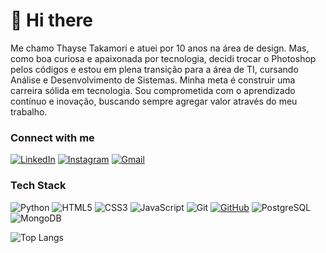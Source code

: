 # 👋 Hi there

Me chamo Thayse Takamori e atuei por 10 anos na área de design. Mas, como boa curiosa e apaixonada por tecnologia, decidi trocar o Photoshop pelos códigos e estou em plena transição para a área de TI, cursando Análise e Desenvolvimento de Sistemas. Minha meta é construir uma carreira sólida em tecnologia. Sou comprometida com o aprendizado contínuo e inovação, buscando sempre agregar valor através do meu trabalho.

### Connect with me

[![LinkedIn](https://img.shields.io/badge/-LinkedIn-171515?style=for-the-badge&logo=linkedin&logoColor=0077B5)](https://www.linkedin.com/in/thaysetakamori)
[![Instagram](https://img.shields.io/badge/-Instagram-171515?style=for-the-badge&logo=instagram&logoColor=#E1306C)](https://www.instagram.com/thaysetakamori/)
[![Gmail](https://img.shields.io/badge/Gmail-171515?style=for-the-badge&logo=gmail&logoColor=#db4a39)](mailto:thayseavl@gmail.com)

### Tech Stack

![Python](https://img.shields.io/badge/python-171515?style=for-the-badge&logo=python&logoColor=ffdd54)
![HTML5](https://img.shields.io/badge/HTML-171515?style=for-the-badge&logo=html5&logoColor=E34F26)
![CSS3](https://img.shields.io/badge/CSS-171515?style=for-the-badge&logo=css3&logoColor=1572B6)
![JavaScript](https://img.shields.io/badge/JavaScript-171515?style=for-the-badge&logo=javascript&logoColor=F7DF1E)
![Git](https://img.shields.io/badge/GIT-171515?style=for-the-badge&logo=git&logoColor=E44C30)
[![GitHub](https://img.shields.io/badge/GitHub-171515?style=for-the-badge&logo=github&logoColor=gray)](https://github.com/thaysetakamori)
![PostgreSQL](https://img.shields.io/badge/PostgreSQL-171515?style=for-the-badge&logo=postgresql&logoColor=3670A0)
![MongoDB](https://img.shields.io/badge/MongoDB-171515.svg?style=for-the-badge&logo=mongodb&logoColor=234ea94)

![Top Langs](https://github-readme-stats-git-masterrstaa-rickstaa.vercel.app/api/top-langs/?username=thaysetakamori&layout=compact&bg_color=171515&border_color=171515&title_color=ffffff&text_color=ffffff)
